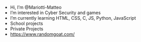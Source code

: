 -  Hi, I’m @Mariotti-Matteo <!-- also known as operator_matte on discord -->
-  I’m interested in Cyber Security and games
-  I’m currently learning HTML, CSS, C, JS, Python, JavaScript
- School projects
- Private Projects
- https://www.randomgoat.com/

<!---
Mariotti-Matteo/Mariotti-Matteo is a ✨ special ✨ repository because its `README.md` (this file) appears on your GitHub profile.
You can click the Preview link to take a look at your changes.
--->
